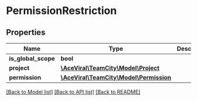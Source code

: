 # PermissionRestriction

## Properties
Name | Type | Description | Notes
------------ | ------------- | ------------- | -------------
**is_global_scope** | **bool** |  | [optional] 
**project** | [**\AceViral\TeamCity\Model\Project**](Project.md) |  | [optional] 
**permission** | [**\AceViral\TeamCity\Model\Permission**](Permission.md) |  | [optional] 

[[Back to Model list]](../README.md#documentation-for-models) [[Back to API list]](../README.md#documentation-for-api-endpoints) [[Back to README]](../README.md)


